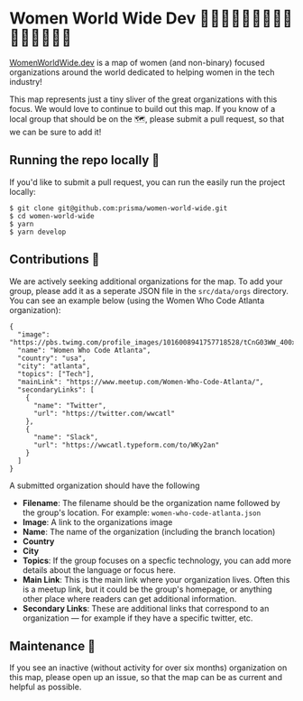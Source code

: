 # Women World Wide Dev 👩🏾‍💻👩🏿‍💻👩🏻‍💻👩🏽‍💻👩🏼‍💻

[WomenWorldWide.dev](WomenWorldWide.dev) is a map of women (and non-binary) focused organizations around the world dedicated to helping women in the tech industry!

This map represents just a tiny sliver of the great organizations with this focus. We would love to continue to build out this map. If you know of a local group that should be on the 🗺, please submit a pull request, so that we can be sure to add it!

## Running the repo locally 🎁
If you'd like to submit a pull request, you can run the easily run the project locally:

```
$ git clone git@github.com:prisma/women-world-wide.git
$ cd women-world-wide
$ yarn 
$ yarn develop
```

## Contributions 🤝
We are actively seeking additional organizations for the map. To add your group, please add it as a seperate JSON file in the `src/data/orgs` directory. You can see an example below (using the Women Who Code Atlanta organization):


```
{
  "image": "https://pbs.twimg.com/profile_images/1016008941757718528/tCnG03WW_400x400.jpg",
  "name": "Women Who Code Atlanta",
  "country": "usa",
  "city": "atlanta",
  "topics": ["Tech"],
  "mainLink": "https://www.meetup.com/Women-Who-Code-Atlanta/",
  "secondaryLinks": [
    {
      "name": "Twitter",
      "url": "https://twitter.com/wwcatl"
    },
    {
      "name": "Slack",
      "url": "https://wwcatl.typeform.com/to/WKy2an"
    }
  ]
}
```

A submitted organization should have the following
* **Filename**: The filename should be the organization name followed by the group's location. For example: `women-who-code-atlanta.json`
* **Image**: A link to the organizations image 
* **Name**: The name of the organization (including the branch location)
* **Country**
* **City**
* **Topics**: If the group focuses on a specfic technology, you can add more details about the language or focus here. 
* **Main Link**: This is the main link where your organization lives. Often this is a meetup link, but it could be the group's homepage, or anything other place where readers can get additional information. 
* **Secondary Links**: These are additional links that correspond to an organization — for example if they have a specific twitter, etc. 

## Maintenance 💪
If you see an inactive (without activity for over six months) organization on this map, please open up an issue, so that the map can be as current and helpful as possible. 



